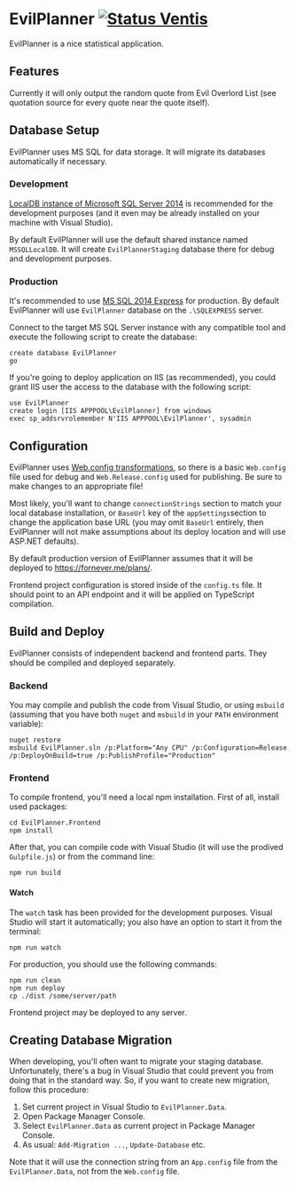 EvilPlanner [![Status Ventis](https://img.shields.io/badge/status-ventis-yellow.svg)](https://github.com/ForNeVeR/andivionian-status-classifier)
===========
EvilPlanner is a nice statistical application.

Features
--------
Currently it will only output the random quote from Evil Overlord List (see
quotation source for every quote near the quote itself).

Database Setup
--------------
EvilPlanner uses MS SQL for data storage. It will migrate its databases
automatically if necessary.

### Development
[LocalDB instance of Microsoft SQL Server 2014][mssql-localdb] is recommended
for the development purposes (and it even may be already installed on your
machine with Visual Studio).

By default EvilPlanner will use the default shared instance named
`MSSQLLocalDB`. It will create `EvilPlannerStaging` database there for
debug and development purposes.

### Production
It's recommended to use [MS SQL 2014 Express][mssql-express] for production. By
default EvilPlanner will use `EvilPlanner` database on the `.\SQLEXPRESS`
server.

Connect to the target MS SQL Server instance with any compatible tool and
execute the following script to create the database:

    create database EvilPlanner
    go

If you're going to deploy application on IIS (as recommended), you could grant
IIS user the access to the database with the following script:

    use EvilPlanner
    create login [IIS APPPOOL\EvilPlanner] from windows
    exec sp_addsrvrolemember N'IIS APPPOOL\EvilPlanner', sysadmin

Configuration
-------------
EvilPlanner uses [Web.config transformations][web-config-transform], so there
is a basic `Web.config` file used for debug and `Web.Release.config` used for
publishing. Be sure to make changes to an appropriate file!

Most likely, you'll want to change `connectionStrings` section to match your
local database installation, or `BaseUrl` key of the `appSettings`section to
change the application base URL (you may omit `BaseUrl` entirely, then
EvilPlanner will not make assumptions about its deploy location and will use
ASP.NET defaults).

By default production version of EvilPlanner assumes that it will be deployed
to https://fornever.me/plans/.

Frontend project configuration is stored inside of the `config.ts` file. It
should point to an API endpoint and it will be applied on TypeScript
compilation.

Build and Deploy
----------------
EvilPlanner consists of independent backend and frontend parts. They should be
compiled and deployed separately.

### Backend
You may compile and publish the code from Visual Studio, or using `msbuild`
(assuming that you have both `nuget` and `msbuild` in your `PATH` environment
variable):

    nuget restore
    msbuild EvilPlanner.sln /p:Platform="Any CPU" /p:Configuration=Release /p:DeployOnBuild=true /p:PublishProfile="Production"

### Frontend
To compile frontend, you'll need a local npm installation. First of all,
install used packages:

    cd EvilPlanner.Frontend
    npm install

After that, you can compile code with Visual Studio (it will use the prodived
`Gulpfile.js`) or from the command line:

    npm run build

#### Watch
The `watch` task has been provided for the development purposes. Visual Studio
will start it automatically; you also have an option to start it from the
terminal:

    npm run watch

For production, you should use the following commands:

    npm run clean
    npm run deploy
    cp ./dist /some/server/path

Frontend project may be deployed to any server.

Creating Database Migration
---------------------------
When developing, you'll often want to migrate your staging database.
Unfortunately, there's a bug in Visual Studio that could prevent you from doing
that in the standard way. So, if you want to create new migration, follow this
procedure:

1. Set current project in Visual Studio to `EvilPlanner.Data`.
2. Open Package Manager Console.
3. Select `EvilPlanner.Data` as current project in Package Manager Console.
4. As usual: `Add-Migration ...`, `Update-Database` etc.

Note that it will use the connection string from an `App.config` file from the
`EvilPlanner.Data`, not from the `Web.config` file.

[mssql-express]: https://www.microsoft.com/en-US/download/details.aspx?id=42299
[mssql-localdb]: https://msdn.microsoft.com/ru-ru/library/hh510202(v=sql.120).aspx
[web-config-transform]: http://www.asp.net/mvc/overview/deployment/visual-studio-web-deployment/web-config-transformations
